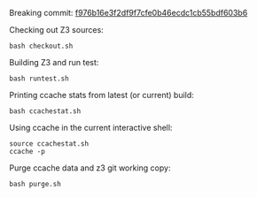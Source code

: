 Breaking commit: [f976b16e3f2df9f7cfe0b46ecdc1cb55bdf603b6](https://github.com/Z3Prover/z3/commit/f976b16e3f2df9f7cfe0b46ecdc1cb55bdf603b6)

Checking out Z3 sources:
```
bash checkout.sh
```

Building Z3 and run test:
```
bash runtest.sh
```

Printing ccache stats from latest (or current) build:
```
bash ccachestat.sh
```

Using ccache in the current interactive shell:
```
source ccachestat.sh
ccache -p
```

Purge ccache data and z3 git working copy:
```
bash purge.sh
```
